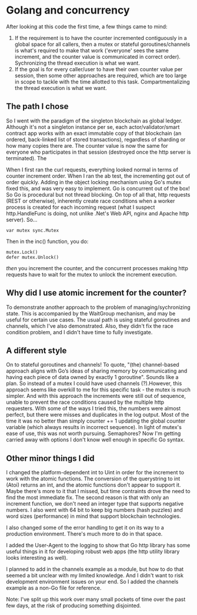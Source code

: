 # Golang and concurrency
After looking at this code the first time, a few things came to mind:

1. If the requirement is to have the counter incremented contiguously in a global space for all callers, then a mutex or stateful goroutines/channels is what's required to make that work ('everyone' sees the same increment, and the counter value is communicated in correct order).  Sychronizing the thread execution is what we want.
2. If the goal is for every caller/user to have their own counter value per session, then some other approaches are required, which are too large in scope to tackle with the time allotted to this task. Compartmentalizing the thread execution is what we want.

## The path I chose
So I went with the paradigm of the singleton blockchain as global ledger.  Although it's not a singleton instance per se, each actor/validator/smart contract app works with an exact immutable copy of that blockchain (an ordered, back-linked list of stored transactions), regardless of sharding or how many copies there are.  The counter value is now the same for everyone who participates in that session (destroyed once the http server is terminated). The 

When I first ran the curl requests, everything looked normal in terms of counter increment order.  When I ran the ab test, the incrementing got out of order quickly.  Adding in the object locking mechanism using Go's mutex fixed this, and was very easy to implement.  Go is concurrent out of the box!  So Go is procedural but not thread blocking.  On top of all that, http requests (REST or otherwise), inherently create race conditions when a worker process is created for each incoming request (what I suspect http.HandleFunc is doing, not unlike .Net's Web API, nginx and Apache http server). So...

`var mutex sync.Mutex`

Then in the inc() function, you do:

```
mutex.Lock()
defer mutex.Unlock()
```

_then_ you increment the counter, and the concurrent processes making http requests have to wait for the mutex to unlock the increment execution.

Why did I use atomic increment for the counter?
-----------------------------------------------
To demonstrate another approach to the problem of managing/sychronizing state.  This is accompanied by the WaitGroup mechanism, and may be useful for certain use cases.  The usual path is using stateful goroutines and channels, which I've also demonstrated. Also, they didn't fix the race condition problem, and I didn't have time to fully investigate.

A different style
-----------------
On to stateful goroutines and channels!  To quote, "(the) channel-based approach aligns with Go’s ideas of sharing memory by communicating and having each piece of data owned by exactly 1 goroutine". Sounds like a plan. So instead of a mutex I could have used channels (?).However, this approach seems like overkill to me for this specific task - the mutex is much simpler. And with this approach the increments were still out of sequence, unable to prevent the race conditions caused by the multiple http requesters.  With some of the ways I tried this, the numbers were almost perfect, but there were misses and duplicates in the log output.  Most of the time it was no better than simply counter += 1 updating the global counter variable (which always results in incorrect sequence). In light of mutex's ease of use, this was not worth pursuing.  Semaphores?  Now I'm getting carried away with options I don't know well enough in specific Go syntax.

Other minor things I did
------------------------
I changed the platform-dependent int to Uint in order for the increment to work with the atomic functions.  The conversion of the querystring to int (Atoi) returns an int, and the atomic functions don't appear to support it. Maybe there's more to it that I missed, but time contraints drove the need to find the most immediate fix.  The second reason is that with only an increment function, we don't need an integer type that supports negative numbers.  I also went with 64 bit to keep big numbers (hash puzzles) and word sizes (performance) in mind that support blockchain technologies.

I also changed some of the error handling to get it on its way to a production environment. There's much more to do in that space.

I added the User-Agent to the logging to show that Go http library has some useful things in it for developing robust web apps (the http utility library looks interesting as well).

I planned to add in the channels example as a module, but how to do that seemed a bit unclear with my limited knowledge.  And I didn't want to risk development environment issues on your end.  So I added the channels example as a non-Go file for reference.


Note: I've split up this work over many small pockets of time over the past few days, at the risk of producing something disjointed.

